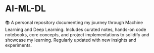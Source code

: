 # AI-ML-DL
📚 A personal repository documenting my journey through Machine Learning and Deep Learning. Includes curated notes, hands-on code notebooks, core concepts, and project implementations to solidify and showcase my learning. Regularly updated with new insights and experiments.
